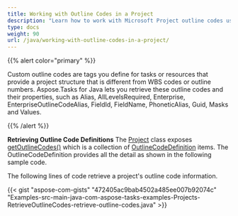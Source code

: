 ```yaml
---
title: Working with Outline Codes in a Project
description: "Learn how to work with Microsoft Project outline codes using Aspose.Tasks for Java."
type: docs
weight: 90
url: /java/working-with-outline-codes-in-a-project/
---
```


{{% alert color="primary" %}} 

Custom outline codes are tags you define for tasks or resources that provide a project structure that is different from WBS codes or outline numbers. Aspose.Tasks for Java lets you retrieve these outline codes and their properties, such as Alias, AllLevelsRequired, Enterprise, EnterpriseOutlineCodeAlias, FieldId, FieldName, PhoneticAlias, Guid, Masks and Values.

{{% /alert %}}

**Retrieving Outline Code Definitions**
The [Project](https://apireference.aspose.com/tasks/java/com.aspose.tasks/project) class exposes [getOutlineCodes()](https://apireference.aspose.com/tasks/java/com.aspose.tasks/Project#getOutlineCodes--) which is a collection of [OutlineCodeDefinition](https://apireference.aspose.com/tasks/java/com.aspose.tasks/outlinecodedefinition) items. The OutlineCodeDefinition provides all the detail as shown in the following sample code.

The following lines of code retrieve a project's outline code information.

{{< gist "aspose-com-gists" "472405ac9bab4502a485ee007b92074c" "Examples-src-main-java-com-aspose-tasks-examples-Projects-RetrieveOutlineCodes-retrieve-outline-codes.java" >}}
